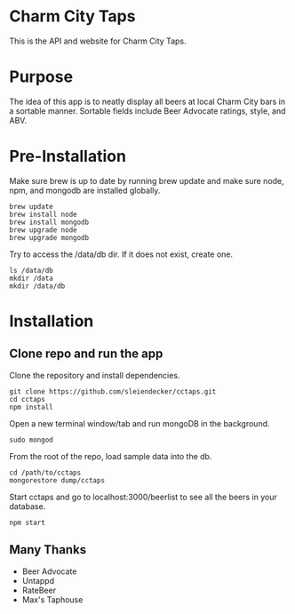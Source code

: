 # Charm City Taps
This is the API and website for Charm City Taps.

# Purpose 
The idea of this app is to neatly display all beers at local Charm City bars in a sortable manner. 
Sortable fields include Beer Advocate ratings, style, and ABV.


# Pre-Installation
Make sure brew is up to date by running brew update and make sure node, npm, and mongodb are installed globally.
```unix
brew update
brew install node
brew install mongodb
brew upgrade node
brew upgrade mongodb
``` 

Try to access the /data/db dir. If it does not exist, create one.
 ```unix
 ls /data/db
 mkdir /data 
 mkdir /data/db
 ```

# Installation

## Clone repo and run the app
Clone the repository and install dependencies.
```unix
git clone https://github.com/sleiendecker/cctaps.git
cd cctaps
npm install
```
Open a new terminal window/tab and run mongoDB in the background.
```unix
sudo mongod
```
From the root of the repo, load sample data into the db.
```unix
cd /path/to/cctaps
mongorestore dump/cctaps
```
Start cctaps and go to localhost:3000/beerlist to see all the beers in your database.
```unix
npm start
```


## Many Thanks
* Beer Advocate
* Untappd
* RateBeer
* Max's Taphouse
